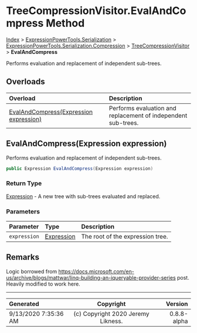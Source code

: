 ﻿# TreeCompressionVisitor.EvalAndCompress Method

[Index](../index.md) > [ExpressionPowerTools.Serialization](ExpressionPowerTools.Serialization.a.md) > [ExpressionPowerTools.Serialization.Compression](ExpressionPowerTools.Serialization.Compression.n.md) > [TreeCompressionVisitor](ExpressionPowerTools.Serialization.Compression.TreeCompressionVisitor.cs.md) > **EvalAndCompress**

Performs evaluation and replacement of independent sub-trees.

## Overloads

| Overload | Description |
| :-- | :-- |
| [EvalAndCompress(Expression expression)](#evalandcompressexpression-expression) | Performs evaluation and replacement of independent sub-trees. |
## EvalAndCompress(Expression expression)

Performs evaluation and replacement of independent sub-trees.

```csharp
public Expression EvalAndCompress(Expression expression)
```

### Return Type

 [Expression](https://docs.microsoft.com/dotnet/api/system.linq.expressions.expression)  - A new tree with sub-trees evaluated and replaced.

### Parameters

| Parameter | Type | Description |
| :-- | :-- | :-- |
| `expression` | [Expression](https://docs.microsoft.com/dotnet/api/system.linq.expressions.expression) | The root of the expression tree. |


## Remarks

Logic borrowed from https://docs.microsoft.com/en-us/archive/blogs/mattwar/linq-building-an-iqueryable-provider-series post.
            Heavily modified to work here.


---

| Generated | Copyright | Version |
| :-- | :-: | --: |
| 9/13/2020 7:35:36 AM | (c) Copyright 2020 Jeremy Likness. | 0.8.8-alpha |
